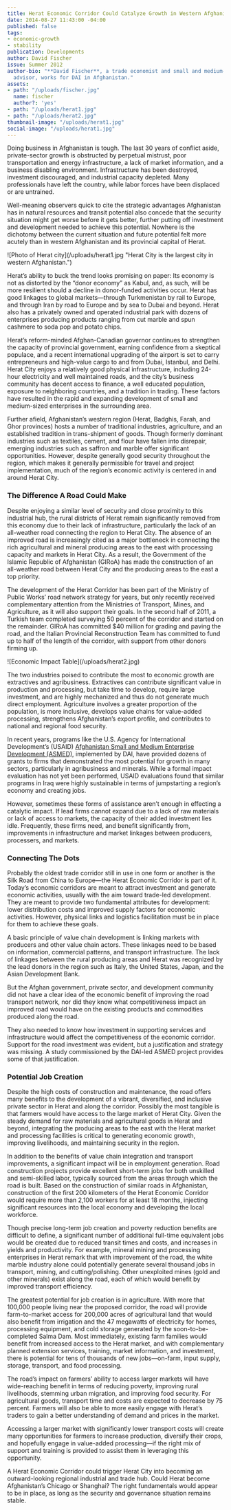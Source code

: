 ```yaml
---
title: Herat Economic Corridor Could Catalyze Growth in Western Afghanistan
date: 2014-08-27 11:43:00 -04:00
published: false
tags:
- economic-growth
- stability
publication: Developments
author: David Fischer
issue: Summer 2012
author-bio: "**David Fischer**, a trade economist and small and medium-sized enterprise
  advisor, works for DAI in Afghanistan."
assets:
- path: "/uploads/fischer.jpg"
  name: fischer
  author?: 'yes'
- path: "/uploads/herat1.jpg"
- path: "/uploads/herat2.jpg"
thumbnail-image: "/uploads/herat1.jpg"
social-image: "/uploads/herat1.jpg"
---
```


<p>Doing business in Afghanistan is tough. The last 30 years of conflict aside, private-sector growth is obstructed by perpetual mistrust, poor transportation and energy infrastructure, a lack of market information, and a business disabling environment. Infrastructure has been destroyed, investment discouraged, and industrial capacity depleted. Many professionals have left the country, while labor forces have been displaced or are untrained.</p>


  <p>Well-meaning observers quick to cite the strategic advantages Afghanistan has in natural resources and transit potential also concede that the security situation might get worse before it gets better, further putting off investment and development needed to achieve this potential. Nowhere is the dichotomy between the current situation and future potential felt more acutely than in western Afghanistan and its provincial capital of Herat.</p>
![Photo of Herat city](/uploads/herat1.jpg "Herat City is the largest city in western Afghanistan.") 
  <p>Herat’s ability to buck the trend looks promising on paper: Its economy is not as distorted by the “donor economy” as Kabul, and, as such, will be more resilient should a decline in donor-funded activities occur. Herat has good linkages to global markets—through Turkmenistan by rail to Europe, and through Iran by road to Europe and by sea to Dubai and beyond. Herat also has a privately owned and operated industrial park with dozens of enterprises producing products ranging from cut marble and spun cashmere to soda pop and potato chips.</p>
  <p>Herat’s reform-minded Afghan-Canadian governor continues to strengthen the capacity of provincial government, earning confidence from a skeptical populace, and a recent international upgrading of the airport is set to carry entrepreneurs and high-value cargo to and from Dubai, Istanbul, and Delhi. Herat City enjoys a relatively good physical infrastructure, including 24-hour electricity and well maintained roads, and the city’s business community has decent access to finance, a well educated population, exposure to neighboring countries, and a tradition in trading. These factors have resulted in the rapid and expanding development of small and medium-sized enterprises in the surrounding area.</p>
  <p>Further afield, Afghanistan’s western region (Herat, Badghis, Farah, and Ghor provinces) hosts a number of traditional industries, agriculture, and an established tradition in trans-shipment of goods. Though formerly dominant industries such as textiles, cement, and flour have fallen into disrepair, emerging industries such as saffron and marble offer significant opportunities. However, despite generally good security throughout the region, which makes it generally permissible for travel and project implementation, much of the region’s economic activity is centered in and around Herat City.</p>
  <h3>The Difference A Road Could Make</h3>
  <p>Despite enjoying a similar level of security and close proximity to this industrial hub, the rural districts of Herat remain significantly removed from this economy due to their lack of infrastructure, particularly the lack of an all-weather road connecting the region to Herat City. The absence of an improved road is increasingly cited as a major bottleneck in connecting the rich agricultural and mineral producing areas to the east with processing capacity and markets in Herat City. As a result, the Government of the Islamic Republic of Afghanistan (GIRoA) has made the construction of an all-weather road between Herat City and the producing areas to the east a top priority.</p>
  <p>The development of the Herat Corridor has been part of the Ministry of Public Works’ road network strategy for years, but only recently received complementary attention from the Ministries of Transport, Mines, and Agriculture, as it will also support their goals. In the second half of 2011, a Turkish team completed surveying 50 percent of the corridor and started on the remainder. GIRoA has committed $40 million for grading and paving the road, and the Italian Provincial Reconstruction Team has committed to fund up to half of the length of the corridor, with support from other donors firming up.</p>
 ![Economic Impact Table](/uploads/herat2.jpg) 
  <p>The two industries poised to contribute the most to economic growth are extractives and agribusiness. Extractives can contribute significant value in production and processing, but take time to develop, require large investment, and are highly mechanized and thus do not generate much direct employment. Agriculture involves a greater proportion of the population, is more inclusive, develops value chains for value-added processing, strengthens Afghanistan’s export profile, and contributes to national and regional food security.</p>
  <p>In recent years, programs like the U.S. Agency for International Development’s (USAID) <a href="http://dai.com/our-work/projects/afghanistan%E2%80%94small-and-medium-enterprise-development-asmed" target="blank">Afghanistan Small and Medium Enterprise Development (ASMED)</a>, implemented by DAI, have provided dozens of grants to firms that demonstrated the most potential for growth in many sectors, particularly in agribusiness and minerals. While a formal impact evaluation has not yet been performed, USAID evaluations found that similar programs in Iraq were highly sustainable in terms of jumpstarting a region’s economy and creating jobs.</p>
  <p>However, sometimes these forms of assistance aren’t enough in effecting a catalytic impact. If lead firms cannot expand due to a lack of raw materials or lack of access to markets, the capacity of their added investment lies idle. Frequently, these firms need, and benefit significantly from, improvements in infrastructure and market linkages between producers, processers, and markets.</p>
  <h3>Connecting The Dots</h3>
  <p>Probably the oldest trade corridor still in use in one form or another is the Silk Road from China to Europe—the Herat Economic Corridor is part of it. Today’s economic corridors are meant to attract investment and generate economic activities, usually with the aim toward trade-led development. They are meant to provide two fundamental attributes for development: lower distribution costs and improved supply factors for economic activities. However, physical links and logistics facilitation must be in place for them to achieve these goals.</p>
  <p>A basic principle of value chain development is linking markets with producers and other value chain actors. These linkages need to be based on information, commercial patterns, and transport infrastructure. The lack of linkages between the rural producing areas and Herat was recognized by the lead donors in the region such as Italy, the United States, Japan, and the Asian Development Bank.</p>
  <p>But the Afghan government, private sector, and development community did not have a clear idea of the economic benefit of improving the road transport network, nor did they know what competitiveness impact an improved road would have on the existing products and commodities produced along the road.</p>
  <p>They also needed to know how investment in supporting services and infrastructure would affect the competitiveness of the economic corridor. Support for the road investment was evident, but a justification and strategy was missing. A study commissioned by the DAI-led ASMED project provides some of that justification.</p>
  <h3>Potential Job Creation</h3>
  <p>Despite the high costs of construction and maintenance, the road offers many benefits to the development of a vibrant, diversified, and inclusive private sector in Herat and along the corridor. Possibly the most tangible is that farmers would have access to the large market of Herat City. Given the steady demand for raw materials and agricultural goods in Herat and beyond, integrating the producing areas to the east with the Herat market and processing facilities is critical to generating economic growth, improving livelihoods, and maintaining security in the region.</p>
  <p>In addition to the benefits of value chain integration and transport improvements, a significant impact will be in employment generation. Road construction projects provide excellent short-term jobs for both unskilled and semi-skilled labor, typically sourced from the areas through which the road is built. Based on the construction of similar roads in Afghanistan, construction of the first 200 kilometers of the Herat Economic Corridor would require more than 2,100 workers for at least 18 months, injecting significant resources into the local economy and developing the local workforce.</p>
  <p>Though precise long-term job creation and poverty reduction benefits are difficult to define, a significant number of additional full-time equivalent jobs would be created due to reduced transit times and costs, and increases in yields and productivity. For example, mineral mining and processing enterprises in Herat remark that with improvement of the road, the white marble industry alone could potentially generate several thousand jobs in transport, mining, and cutting/polishing. Other unexploited mines (gold and other minerals) exist along the road, each of which would benefit by improved transport efficiency.</p>
  <p>The greatest potential for job creation is in agriculture. With more that 100,000 people living near the proposed corridor, the road will provide farm-to-market access for 200,000 acres of agricultural land that would also benefit from irrigation and the 47 megawatts of electricity for homes, processing equipment, and cold storage generated by the soon-to-be-completed Salma Dam. Most immediately, existing farm families would benefit from increased access to the Herat market, and with complementary planned extension services, training, market information, and investment, there is potential for tens of thousands of new jobs—on-farm, input supply, storage, transport, and food processing.</p>
  <p>The road’s impact on farmers’ ability to access larger markets will have wide-reaching benefit in terms of reducing poverty, improving rural livelihoods, stemming urban migration, and improving food security. For agricultural goods, transport time and costs are expected to decrease by 75 percent. Farmers will also be able to more easily engage with Herat’s traders to gain a better understanding of demand and prices in the market.</p>
  <p>Accessing a larger market with significantly lower transport costs will create many opportunities for farmers to increase production, diversify their crops, and hopefully engage in value-added processing—if the right mix of support and training is provided to assist them in leveraging this opportunity.</p>
  <p>A Herat Economic Corridor could trigger Herat City into becoming an outward-looking regional industrial and trade hub. Could Herat become Afghanistan’s Chicago or Shanghai? The right fundamentals would appear to be in place, as long as the security and governance situation remains stable.</p>

